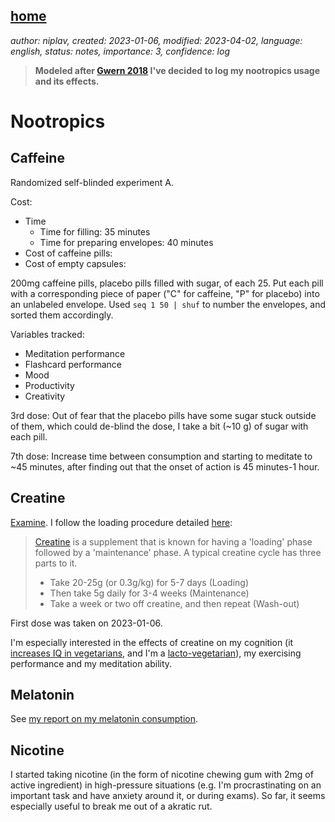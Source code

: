 [home](./index.md)
-------------------

*author: niplav, created: 2023-01-06, modified: 2023-04-02, language: english, status: notes, importance: 3, confidence: log*

> __Modeled after [Gwern 2018](https://www.gwern.net/Nootropics) I've
decided to log my nootropics usage and its effects.__

Nootropics
===========

Caffeine
---------

Randomized self-blinded experiment A.

Cost:

* Time
	* Time for filling: 35 minutes
	* Time for preparing envelopes: 40 minutes
* Cost of caffeine pills:
* Cost of empty capsules:

200mg caffeine pills, placebo pills filled with sugar, of each 25.
Put each pill with a corresponding piece of paper ("C" for caffeine,
"P" for placebo) into an unlabeled envelope.  Used `seq 1 50 | shuf`
to number the envelopes, and sorted them accordingly.

Variables tracked:

* Meditation performance
* Flashcard performance
* Mood
* Productivity
* Creativity

3rd dose: Out of fear that the placebo pills have some sugar stuck
outside of them, which could de-blind the dose, I take a bit (~10 g)
of sugar with each pill.

7th dose: Increase time between consumption and starting to meditate to
~45 minutes, after finding out that the onset of action is 45 minutes-1
hour.

Creatine
---------

[Examine](https://examine.com/supplements/creatine/). I
follow the loading procedure detailed
[here](https://examine.com/supplements/creatine/#NJj4E2e-do-i-need-to-load-creatine):

> [Creatine](https://examine.com/supplements/creatine/) is a supplement that is known for having a 'loading' phase followed by a 'maintenance' phase. A typical creatine cycle has three parts to it.
>  
> * Take 20-25g (or 0.3g/kg) for 5-7 days (Loading)
> * Then take 5g daily for 3-4 weeks (Maintenance)
> * Take a week or two off creatine, and then repeat (Wash-out)

First dose was taken on 2023-01-06.

I'm especially interested in the effects of
creatine on my cognition (it [increases IQ in
vegetarians](https://examine.com/supplements/creatine/), and I'm a
[lacto-vegetarian](https://en.wikipedia.org/wiki/Lacto-vegetarianism)),
my exercising performance and my meditation ability.

Melatonin
----------

See [my report on my melatonin consumption](./reports.html#Melatonin).

<!--TODO: describe the weird sometimes-insomnia effects-->

Nicotine
---------

I started taking nicotine (in the form of nicotine chewing gum with 2mg of
active ingredient) in high-pressure situations (e.g. I'm procrastinating
on an important task and have anxiety around it, or during exams). So far,
it seems especially useful to break me out of a akratic rut.
